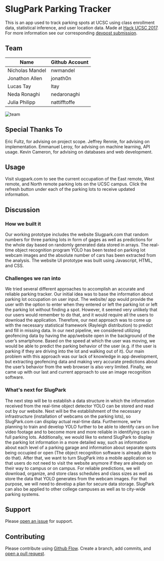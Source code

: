 # SlugPark Parking Tracker 

This is an app used to track parking spots at UCSC using class enrollment data, statistical inference, and user location data. Made at [Hack UCSC 2017](www.hackucsc.com). For more information see our corresponding [devpost submission](https://devpost.com/software/slugpark). 

## Team

Name				| Github Account
-----				| --------------
Nicholas Mandel		| nwmandel
Jonathon Allen		| jonath0n
Lucas Tay			| ltay
Neda Ronaghi		| nedaronaghi
Julia Philipp		| nattifftoffe

![team](https://challengepost-s3-challengepost.netdna-ssl.com/photos/production/software_photos/000/464/765/datas/gallery.jpg)

## Special Thanks To

Eric Fultz, for advising on project scope.
Jeffrey Rennie, for advising on implementation.
Emmanuel Leroy, for advising on machine learning, API usage.
Kevin Cameron, for advising on databases and web development.

## Usage

Visit slugpark.com to see the current occupation of the East remote, West remote, and North remote parking lots on the UCSC campus. Click the refresh button under each of the parking lots to receive updated information.

## Discussion
### How we built it
Our working prototype includes the website Slugpark.com that random numbers for three parking lots in form of gages as well as predictions for the whole day based on randomly generated data stored in arrays. The real-time object recognition program YOLO has been tested on parking lot webcam images and the absolute number of cars has been extracted from the analysis. The website UI prototype was built using Javascript, HTML, and CSS. 

### Challenges we ran into
We tried several different approaches to accomplish an accurate and reliable parking tracker. Our initial idea was to base the information about parking lot occupation on user input. The website/ app would provide the user with the option to enter when they entered or left the parking lot or left the parking lot without finding a spot. However, it seemed very unlikely that our users would remember to do that, and it would require all the users to download the application. Therefore, our next approach was to come up with the necessary statistical framework (Rayleigh distribution) to predict and fill in missing data.
In our next pipeline, we considered utilizing geofencing data by having the app/website open in the background of the user’s smartphone. Based on the speed at which the user was moving, we would be able to predict the parking behavior of the user (e.g. if the user is parking if they are driving into the lot and walking out of it). Our main problem with this approach was our lack of knowledge in app development, but extracting geofencing data and making very accurate predictions about the user’s behavior from the web browser is also very limited. Finally, we came up with our last and current approach to use an image recognition software.

### What's next for SlugPark
The next step will be to establish a data structure in which the information received from the real-time object detector YOLO can be stored and read out by our website. Next will be the establishment of the necessary infrastructure (installation of webcams on the parking lots), so SlugPark.com can display actual real-time data. Furthermore, we’re planning to train and develop YOLO further to be able to identify cars on live video footage and to become more and more reliable in identifying cars in full parking lots. Additionally, we would like to extend SlugPark to display the parking lot information in a more detailed way, such as information about each level of a parking garage and information about separate spots being occupied or open (The object recognition software is already able to do that). After that, we want to turn SlugPark into a mobile application so that users do not need to visit the website anymore if they are already on their way to campus or on campus. 
For reliable predictions, we will download, organize, and store class schedules and class sizes as well as store the data that YOLO generates from the webcam images. For that purpose, we will need to develop a plan for secure data storage.
SlugPark can also be applied to other college campuses as well as to city-wide parking systems.


## Support

Please [open an issue](https://github.com/nwmandel/slugpark/issues/new) for support.

## Contributing

Please contribute using [Github Flow](https://guides.github.com/introduction/flow/). Create a branch, add commits, and [open a pull request](https://github.com/nwmandel/slugpark/compare/).
